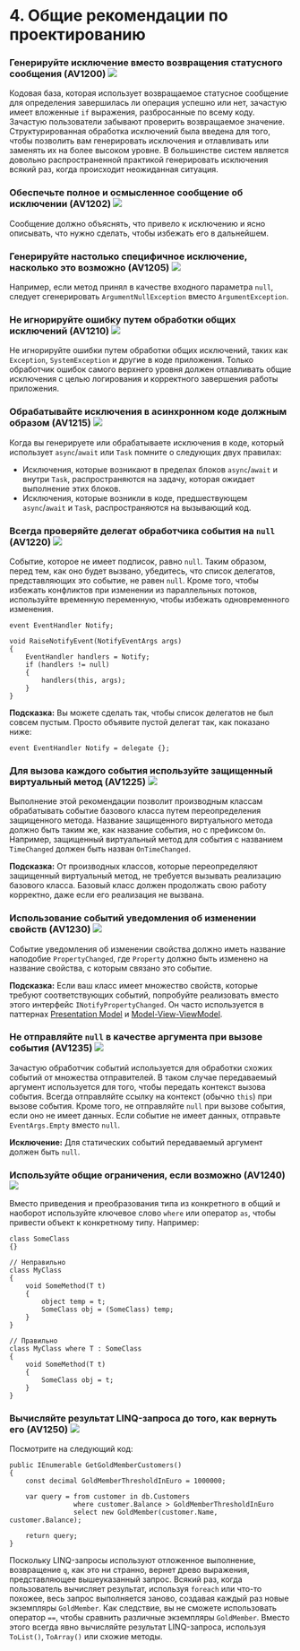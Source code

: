 <!--
NOTE: Requires Markdown Extra. See http://michelf.ca/projects/php-markdown/extra/
 --> 

# 4. Общие рекомендации по проектированию

### <a name="av1200"></a> Генерируйте исключение вместо возвращения статусного сообщения (AV1200) ![](images/2.png)

Кодовая база, которая использует возвращаемое статусное сообщение для определения завершилась ли операция успешно или нет, зачастую имеет вложенные `if` выражения, разбросанные по всему коду. Зачастую пользователи забывают проверить возвращаемое значение. Структурированная обработка исключений была введена для того, чтобы позволить вам генерировать исключения и отлавливать или заменять их на более высоком уровне. В большинстве систем является довольно распространенной практикой генерировать исключения всякий раз, когда происходит неожиданная ситуация.

### <a name="av1202"></a> Обеспечьте полное и осмысленное сообщение об исключении (AV1202) ![](images/2.png)

Сообщение должно объяснять, что привело к исключению и ясно описывать, что нужно сделать, чтобы избежать его в дальнейшем.

### <a name="av1205"></a> Генерируйте настолько специфичное исключение, насколько это возможно (AV1205) ![](images/3.png)

Например, если метод принял в качестве входного параметра `null`, следует сгенерировать `ArgumentNullException` вместо `ArgumentException`.

### <a name="av1210"></a> Не игнорируйте ошибку путем обработки общих исключений (AV1210) ![](images/1.png)

Не игнорируйте ошибки путем обработки общих исключений, таких как `Exception`, `SystemException` и другие в коде приложения. Только обработчик ошибок самого верхнего уровня должен отлавливать общие исключения с целью логирования и корректного завершения работы приложения.

### <a name="av1215"></a> Обрабатывайте исключения в асинхронном коде должным образом (AV1215) ![](images/2.png)
Когда вы генерируете или обрабатываете исключения в коде, который использует `async`/`await` или `Task` помните о следующих двух правилах:

- Исключения, которые возникают в пределах блоков `async`/`await` и внутри `Task`, распространяются на задачу, которая ожидает выполнение этих блоков.
- Исключения, которые возникли в коде, предшествующем `async`/`await` и `Task`, распространяются на вызывающий код.

### <a name="av1220"></a> Всегда проверяйте делегат обработчика события на `null` (AV1220) ![](images/1.png)

Событие, которое не имеет подписок, равно `null`. Таким образом, перед тем, как оно будет вызвано, убедитесь, что список делегатов, представляющих это событие, не равен `null`. Кроме того, чтобы избежать конфликтов при изменении из параллельных потоков, используйте временную переменную, чтобы избежать одновременного изменения.

	event EventHandler Notify;
	
	void RaiseNotifyEvent(NotifyEventArgs args)  
	{
		EventHandler handlers = Notify;  
		if (handlers != null)  
		{  
		    handlers(this, args); 
		}
	}

**Подсказка:** Вы можете сделать так, чтобы список делегатов не был совсем пустым. Просто объявите пустой делегат так, как показано ниже:

	event EventHandler Notify = delegate {};

### <a name="av1225"></a> Для вызова каждого события используйте защищенный виртуальный метод (AV1225) ![](images/2.png)
Выполнение этой рекомендации позволит производным классам обрабатывать событие базового класса путем переопределения защищенного метода. Название защищенного виртуального метода должно быть таким же, как название события, но с префиксом `On`. Например, защищенный виртуальный метод для события с названием `TimeChanged` должен быть назван `OnTimeChanged`.

**Подсказка:** От производных классов, которые переопределяют защищенный виртуальный метод, не требуется вызывать реализацию базового класса. Базовый класс должен продолжать свою работу корректно, даже если его реализация не вызвана.

### <a name="av1230"></a> Использование событий уведомления об изменении свойств (AV1230) ![](images/3.png)
Событие уведомления об изменении свойства должно иметь название наподобие `PropertyChanged`, где `Property` должно быть изменено на название свойства, с которым связано это событие.

**Подсказка:** Если ваш класс имеет множество свойств, которые требуют соответствующих событий, попробуйте реализовать вместо этого интерфейс `INotifyPropertyChanged`. Он часто используется в паттернах [Presentation Model](http://martinfowler.com/eaaDev/PresentationModel.html) и [Model-View-ViewModel](http://msdn.microsoft.com/en-us/magazine/dd419663.aspx).

### <a name="av1235"></a> Не отправляйте `null` в качестве аргумента при вызове события (AV1235) ![](images/1.png)

Зачастую обработчик событий используется для обработки схожих событий от множества отправителей. В таком случае передаваемый аргумент используется для того, чтобы передать контекст вызова события. Всегда отправляйте ссылку на контекст (обычно `this`) при вызове события. Кроме того, не отправляйте `null` при вызове события, если оно не имеет данных. Если событие не имеет данных, отправьте `EventArgs.Empty` вместо `null`.

**Исключение:** Для статических событий передаваемый аргумент должен быть `null`.

### <a name="av1240"></a> Используйте общие ограничения, если возможно (AV1240) ![](images/2.png)
Вместо приведения и преобразования типа из конкретного в общий и наоборот используйте ключевое слово `where` или оператор `as`, чтобы привести объект к конкретному типу. Например:

	class SomeClass  
	{}
	
	// Неправильно  
	class MyClass  
	{
		void SomeMethod(T t)  
		{  
			object temp = t;  
			SomeClass obj = (SomeClass) temp;  
		}  
	}
	
	// Правильно  
	class MyClass where T : SomeClass  
	{
		void SomeMethod(T t)  
		{  
			SomeClass obj = t;  
		}  
	}

### <a name="av1250"></a> Вычисляйте результат LINQ-запроса до того, как вернуть его (AV1250) ![](images/1.png)

Посмотрите на следующий код:
	
	public IEnumerable GetGoldMemberCustomers()
	{
		const decimal GoldMemberThresholdInEuro = 1000000;
		
		var query = from customer in db.Customers
					where customer.Balance > GoldMemberThresholdInEuro
					select new GoldMember(customer.Name, customer.Balance);
		
		return query;  
	}

Поскольку LINQ-запросы используют отложенное выполнение, возвращение `q`, как это ни странно, вернет древо выражения, представляющее вышеуказанный запрос. Всякий раз, когда пользователь вычисляет результат, используя `foreach` или что-то похожее, весь запрос выполняется заново, создавая каждый раз новые экземпляры `GoldMember`. Как следствие, вы не сможете использовать оператор `==`, чтобы сравнить различные экземпляры `GoldMember`. Вместо этого всегда явно вычисляйте результат LINQ-запроса, используя `ToList()`, `ToArray()` или схожие методы.